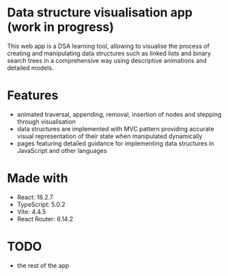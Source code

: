 # Data structure visualisation app (work in progress)

This web app is a DSA learning tool, allowing to visualise the process of creating and
manipulating data structures such as linked lists and binary search trees in a comprehensive way using descriptive animations and detailed models.

# Features

* animated traversal, appending, removal, insertion of nodes and stepping through
  visualisation
* data structures are implemented with MVC pattern providing accurate visual representation
  of their state when manipulated dynamically
* pages featuring detailed guidance for implementing data structures in JavaScript and 
  other languages

# Made with

* React: 18.2.7
* TypeScript: 5.0.2
* Vite: 4.4.5
* React Router: 6.14.2

# TODO

* the rest of the app